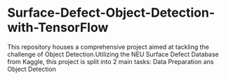 # Surface-Defect-Object-Detection-with-TensorFlow
This repository houses a comprehensive project aimed at tackling the challenge of Object Detection.Utilizing the NEU Surface Defect Database from Kaggle, this project is split into 2 main tasks:  Data Preparation ans Object Detection
